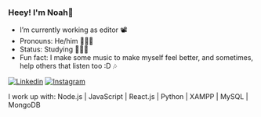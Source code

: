 ### Heey! I'm Noah🌱


- I’m currently working as editor 📽
- Pronouns: He/him 👨🏻‍🎤
- Status: Studying 👨🏼‍💻
- Fun fact: I make some music to make myself feel better, and sometimes, help others that listen too :D 🎶

[<img title="Linkedin" alt="Linkedin" src="https://img.shields.io/badge/LinkedIn-%2312100E.svg?&style=for-the-badge&logo=linkedin&logoColor=white&color=black" />](https://www.linkedin.com/in/noahv0gel/) [<img title="Instagram" alt="Instagram" src="https://img.shields.io/badge/instagram-%231DA1F2.svg?&style=for-the-badge&logo=instagram&logoColor=white&color=black" />](https://www.instagram.com/sola02_/)

I work up with: Node.js | JavaScript | React.js | Python | XAMPP | MySQL | MongoDB
